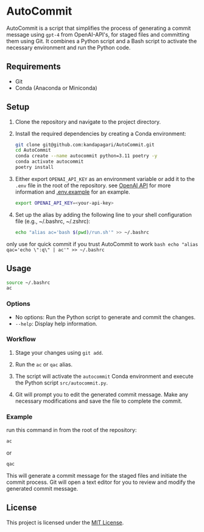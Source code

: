 # AutoCommit

AutoCommit is a script that simplifies the process of generating a commit message using `gpt-4` from OpenAI-API's, for staged files and committing them using Git. It combines a Python script and a Bash script to activate the necessary environment and run the Python code.

## Requirements

- Git
- Conda (Anaconda or Miniconda)

## Setup

1. Clone the repository and navigate to the project directory.

2. Install the required dependencies by creating a Conda environment:

    ```bash
    git clone git@github.com:kandapagari/AutoCommit.git
    cd AutoCommit
    conda create --name autocommit python=3.11 poetry -y
    conda activate autocommit
    poetry install
    ```

3. Either export `OPENAI_API_KEY` as an environment variable or add it to the `.env` file in the root of the repository. see [OpenAI API](https://platform.openai.com/docs/api-reference/authentication) for more information and [.env.example](.env.example) for an example.

    ```bash
    export OPENAI_API_KEY=<your-api-key>
    ```

4. Set up the alias by adding the following line to your shell configuration file (e.g., ~/.bashrc, ~/.zshrc):

    ```bash
    echo "alias ac='bash $(pwd)/run.sh'" >> ~/.bashrc
    ```

only use for quick commit if you trust AutoCommit to work
    ```bash
    echo "alias qac='echo \":q\" | ac'" >> ~/.bashrc
    ```

## Usage

```bash
source ~/.bashrc
ac
```

### Options

- No options: Run the Python script to generate and commit the changes.
- `--help`: Display help information.

### Workflow

1. Stage your changes using `git add`.

2. Run the `ac` or `qac` alias.

3. The script will activate the `autocommit` Conda environment and execute the Python script `src/autocommit.py`.

4. Git will prompt you to edit the generated commit message. Make any necessary modifications and save the file to complete the commit.

### Example

run this command in from the root of the repository:

```bash
ac
```

or

```bash
qac
```

This will generate a commit message for the staged files and initiate the commit process. Git will open a text editor for you to review and modify the generated commit message.

## License

This project is licensed under the [MIT License](LICENSE).
